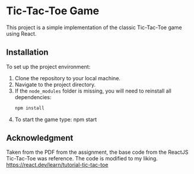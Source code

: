 # Tic-Tac-Toe Game

This project is a simple implementation of the classic Tic-Tac-Toe game using React.

## Installation 

To set up the project environment:

1. Clone the repository to your local machine.
2. Navigate to the project directory.
3. If the `node_modules` folder is missing, you will need to reinstall all dependencies:
   ```bash
   npm install
4. To start the game type: npm start

## Acknowledgment
Taken from the PDF from the assignment, the base code from the ReactJS Tic-Tac-Toe was reference. The code is modified to my liking.
https://react.dev/learn/tutorial-tic-tac-toe


